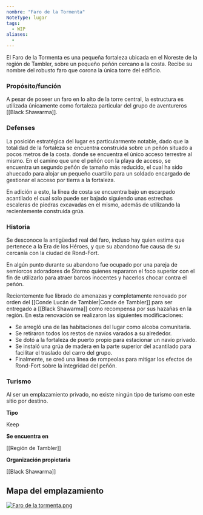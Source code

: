 ```yaml
---
nombre: "Faro de la Tormenta"
NoteType: lugar
tags:
  - WIP
aliases:
  - 
---
```


El Faro de la Tormenta es una pequeña fortaleza ubicada en el Noreste de la región de Tambler, sobre un pequeño peñón cercano a la costa. Recibe su nombre del robusto faro que corona la única torre del edificio.

### Propósito/función

A pesar de poseer un faro en lo alto de la torre central, la estructura es utilizada únicamente como fortaleza particular del grupo de aventureros [[Black Shawarma]].

### Defenses

La posición estratégica del lugar es particularmente notable, dado que la totalidad de la fortaleza se encuentra construida sobre un peñón situado a pocos metros de la costa. donde se encuentra el único acceso terrestre al mismo. En el camino que une el peñón con la playa de acceso, se encuentra un segundo peñón de tamaño más reducido, el cual ha sido ahuecado para alojar un pequeño cuartillo para un soldado encargado de gestionar el acceso por tierra a la fortaleza.

En adición a esto, la línea de costa se encuentra bajo un escarpado acantilado el cual solo puede ser bajado siguiendo unas estrechas escaleras de piedras excavadas en el mismo, además de utilizando la recientemente construida grúa.

### Historia

Se desconoce la antigüedad real del faro, incluso hay quien estima que pertenece a la Era de los Héroes, y que su abandono fue causa de su cercanía con la ciudad de Rond-Fort.

En algún punto durante su abandono fue ocupado por una pareja de semiorcos adoradores de Ŝtormo quienes repararon el foco superior con el fin de utilizarlo para atraer barcos inocentes y hacerlos chocar contra el peñón.

Recientemente fue librado de amenazas y completamente renovado por orden del [[Conde Lucán de Tambler|Conde de Tambler]] para ser entregado a [[Black Shawarma]] como recompensa por sus hazañas en la región. En esta renovación se realizaron las siguientes modificaciones:

- Se arregló una de las habitaciones del lugar como alcoba comunitaria.
- Se retiraron todos los restos de navíos varados a su alrededor.
- Se dotó a la fortaleza de puerto propio para estacionar un navío privado.
- Se instaló una grúa de madera en la parte superior del acantilado para facilitar el traslado del carro del grupo.
- Finalmente, se creó una línea de rompeolas para mitigar los efectos de Rond-Fort sobre la integridad del peñón.

### Turismo

Al ser un emplazamiento privado, no existe ningún tipo de turismo con este sitio por destino.

**Tipo**

Keep

**Se encuentra en**

[[Región de Tambler]]

**Organización propietaria**

[[Black Shawarma]]

## Mapa del emplazamiento

[![](/uploads/images/8387d755c225248cc49259b41ceacee3.png "Faro de la tormenta.png")](/i/4770733 "Faro de la tormenta.png")